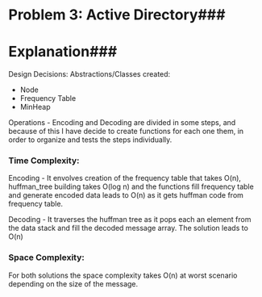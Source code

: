 # Problem 3: Active Directory###
# Explanation### 
Design Decisions:
Abstractions/Classes created:
 - Node
 - Frequency Table
 - MinHeap

 Operations - Encoding and Decoding are divided in some steps, and because of  this I have decide to create functions for each one them, in order to organize and tests the steps individually.


### Time Complexity:
Encoding - It envolves creation of the frequency table that takes O(n), huffman_tree building takes O(log n) and the functions fill frequency table and generate encoded data leads to O(n) as it gets huffman code from frequency table.

Decoding - It traverses the huffman tree as it pops each an element from the data stack and fill the decoded message array. The solution leads to O(n)


### Space Complexity:
For both solutions the space complexity takes O(n) at worst scenario depending on the size of the message.